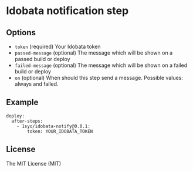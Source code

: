 # Idobata notification step

## Options

* ``token``  (required) Your Idobata token
* ``passed-message``  (optional) The message which will be shown on a passed build or deploy
* ``failed-message``  (optional) The message which will be shown on a failed build or deploy
* ``on`` (optional) When should this step send a message. Possible values: always and failed.

## Example

```
deploy:
  after-steps:
    - 1syo/idobata-notify@0.0.1:
        token: YOUR_IDOBATA_TOKEN
```

## License

The MIT License (MIT)
